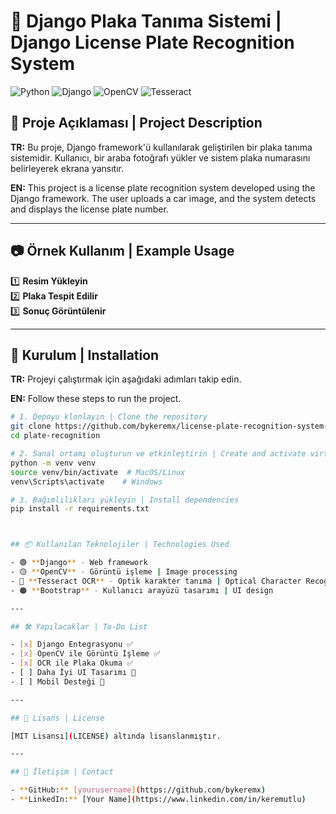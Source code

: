 # 🚗 Django Plaka Tanıma Sistemi | Django License Plate Recognition System

![Python](https://img.shields.io/badge/Python-3.9-blue?style=for-the-badge&logo=python)
![Django](https://img.shields.io/badge/Django-4.0-green?style=for-the-badge&logo=django)
![OpenCV](https://img.shields.io/badge/OpenCV-4.5-red?style=for-the-badge&logo=opencv)
![Tesseract](https://img.shields.io/badge/Tesseract-OCR-yellow?style=for-the-badge)

## 📌 Proje Açıklaması | Project Description

**TR:** Bu proje, Django framework'ü kullanılarak geliştirilen bir plaka tanıma sistemidir. Kullanıcı, bir araba fotoğrafı yükler ve sistem plaka numarasını belirleyerek ekrana yansıtır.

**EN:** This project is a license plate recognition system developed using the Django framework. The user uploads a car image, and the system detects and displays the license plate number.

---

## 📷 Örnek Kullanım | Example Usage

1️⃣ **Resim Yükleyin**  
2️⃣ **Plaka Tespit Edilir**  
3️⃣ **Sonuç Görüntülenir**


---

## 🚀 Kurulum | Installation

**TR:** Projeyi çalıştırmak için aşağıdaki adımları takip edin.

**EN:** Follow these steps to run the project.

```bash
# 1. Depoyu klonlayın | Clone the repository
git clone https://github.com/bykeremx/license-plate-recognition-system-with-django.git
cd plate-recognition

# 2. Sanal ortamı oluşturun ve etkinleştirin | Create and activate virtual environment
python -m venv venv
source venv/bin/activate  # MacOS/Linux
venv\Scripts\activate    # Windows

# 3. Bağımlılıkları yükleyin | Install dependencies
pip install -r requirements.txt



## 📦 Kullanılan Teknolojiler | Technologies Used

- 🟢 **Django** - Web framework
- 🟡 **OpenCV** - Görüntü işleme | Image processing
- 🔵 **Tesseract OCR** - Optik karakter tanıma | Optical Character Recognition
- 🟠 **Bootstrap** - Kullanıcı arayüzü tasarımı | UI design

---

## 🛠 Yapılacaklar | To-Do List

- [x] Django Entegrasyonu ✅
- [x] OpenCV ile Görüntü İşleme ✅
- [x] OCR ile Plaka Okuma ✅
- [ ] Daha İyi UI Tasarımı 🎨
- [ ] Mobil Desteği 📱

---

## 📄 Lisans | License

[MIT Lisansı](LICENSE) altında lisanslanmıştır.

---

## 📧 İletişim | Contact

- **GitHub:** [yourusername](https://github.com/bykeremx)
- **LinkedIn:** [Your Name](https://www.linkedin.com/in/keremutlu)
